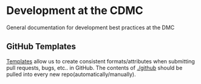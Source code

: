 # Development at the CDMC
General documentation for development best practices at the DMC

## GitHub Templates
[Templates](/.github) allow us to create consistent formats/attributes when submitting pull requests, bugs, etc.. in GitHub.
 The contents of [./github](/.github) should be pulled into every new repo(automatically/manually).
